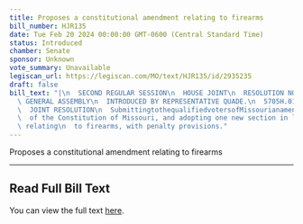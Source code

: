 ```yaml
---
title: Proposes a constitutional amendment relating to firearms
bill_number: HJR135
date: Tue Feb 20 2024 00:00:00 GMT-0600 (Central Standard Time)
status: Introduced
chamber: Senate
sponsor: Unknown
vote_summary: Unavailable
legiscan_url: https://legiscan.com/MO/text/HJR135/id/2935235
draft: false
bill_text: "|\n  SECOND REGULAR SESSION\n  HOUSE JOINT\n  RESOLUTION NO. 135\n  102ND\
  \ GENERAL ASSEMBLY\n  INTRODUCED BY REPRESENTATIVE QUADE.\n  5705H.01I DANARADEMANMILLER,ChiefClerk\n\
  \  JOINT RESOLUTION\n  SubmittingtothequalifiedvotersofMissourianamendmentrepealingSection23ofArticleI\n\
  \  of the Constitution of Missouri, and adopting one new section in lieu thereof\
  \ relating\n  to firearms, with penalty provisions."
---
```

Proposes a constitutional amendment relating to firearms

---

## Read Full Bill Text

You can view the full text [here](https://legiscan.com/MO/text/HJR135/id/2935235).
